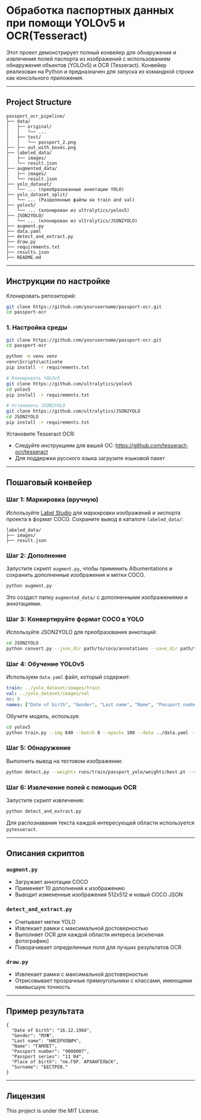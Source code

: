 # Обработка паспортных данных при помощи YOLOv5 и OCR(Tesseract)

Этот проект демонстрирует полный конвейер для обнаружения и извлечения полей паспорта из изображений с использованием обнаружения объектов (YOLOv5) и OCR (Tesseract). Конвейер реализован на Python и предназначен для запуска из командной строки как консольного приложения.

---

## Project Structure

```
passport_ocr_pipeline/
├── data/
│   ├── original/
│   │   └── ...
│   ├── test/
│   │   └── passport_2.png
├── ├── out_with_boxes.png
├── labeled_data/
│   ├── images/
│   └── result.json
├── augmented_data/
│   ├── images/
│   └── result.json
├── yolo_dataset/
│   └── ... (преобразованные аннотации YOLO)
├── yolo_dataset_split/
│   └── ... (Разделенные файлы на train and val)
├── yolov5/
│   └── ... (клонирован из ultralytics/yolov5)
├── JSON2YOLO/
│   └── ... (клонирован из ultralytics/JSON2YOLO)
├── augment.py
├── data.yaml
├── detect_and_extract.py
├── draw.py
├── requirements.txt
├── results.json
├── README.md
```

---

## Инструкции по настройке

Клонировать репозиторий:
```bash
git clone https://github.com/yourusername/passport-ocr.git
cd passport-ocr
```

### 1. Настройка среды

```bash
git clone https://github.com/yourusername/passport-ocr.git
cd passport-ocr
```

```bash
python -m venv venv
venv\Scripts\activate
pip install -r requirements.txt
```

```bash
# Клонировать YOLOv5
git clone https://github.com/ultralytics/yolov5
cd yolov5
pip install -r requirements.txt

# Установить JSON2YOLO
git clone https://github.com/ultralytics/JSON2YOLO
cd JSON2YOLO
pip install -r requirements.txt
```

Установите Tesseract OCR:
- Следуйте инструкциям для вашей ОС: https://github.com/tesseract-ocr/tesseract
- Для поддержки русского языка загрузите языковой пакет

---

## Пошаговый конвейер

### Шаг 1: Маркировка (вручную)

Используйте [Label Studio](https://labelstud.io/) для маркировки изображений и экспорта проекта в формат COCO. Сохраните вывод в каталоге `labeled_data/`:

```
labeled_data/
├── images/
├── result.json
```

### Шаг 2: Дополнение

Запустите скрипт `augment.py`, чтобы применить Albumentations и сохранить дополненные изображения и метки COCO.

```bash
python augment.py
```

Это создаст папку `augmented_data/` с дополненными изображениями и аннотациями.

### Шаг 3: Конвертируйте формат COCO в YOLO

Используйте JSON2YOLO для преобразования аннотаций:

```bash
cd JSON2YOLO
python convert.py --json_dir path/to/coco/annotations --save_dir path/to/yolo/labels
```

### Шаг 4: Обучение YOLOv5

Используем `data.yaml` файл, который содержит:

```yaml
train: ../yolo_dataset/images/train
val: ../yolo_dataset/images/val
nc: 9
names: ["Date of birth", "Gender", "Last name", "Name", "Passport number", "Passport series", "Photo", "Place of birth", "Surname"]
```


Обучите модель, используя:

```bash
cd yolov5
python train.py --img 640 --batch 8 --epochs 100 --data ../data.yaml --weights yolov5s.pt --name passport_yolo --cache
```

### Шаг 5: Обнаружение

Выполнить вывод на тестовом изображении:

```bash
python detect.py --weights runs/train/passport_yolo/weights/best.pt --source ../data/test/passport_2.png --save-txt --save-conf
```

### Шаг 6: Извлечение полей с помощью OCR

Запустите скрипт извлечения:

```bash
python detect_and_extract.py
```

Для распознавания текста каждой интересующей области используется `pytesseract`.

---

## Описания скриптов

### `augment.py`

* Загружает аннотации COCO
* Применяет 10 дополнений к изображению
* Выводит измененные изображения 512x512 и новый COCO JSON

### `detect_and_extract.py`

* Считывает метки YOLO
* Извлекает рамки с максимальной достоверностью
* Выполняет OCR для каждой области интереса (исключая фотографию)
* Поворачивает определенные поля для лучших результатов OCR

### `draw.py`

* Извлекает рамки с максимальной достоверностью
* Отрисовывает прозрачные прямоугольники с классами, имеющими наивысшую точность
---

## Пример результата

```
{
  "Date of birth": "16.12.1984",
  "Gender": "МУЖ",
  "Last name": "НИСЕРХОВИЧ",
  "Name": "ГАМЛЕТ",
  "Passport number": "9000007",
  "Passport series": "11 04",
  "Place of birth": "ле.ГОР. АРХАНГЕЛЬСК",
  "Surname": "БЕСТРЕВ."
}
```

---

## Лицензия

This project is under the MIT License.
